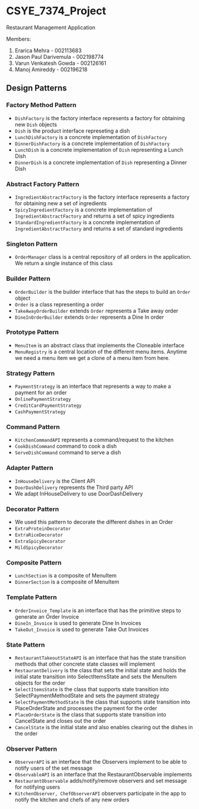 # CSYE_7374_Project
Restaurant Management Application

Members:
1. Erarica Mehra -	002113683
2. Jason Paul Darivemula -	002198774
3. Varun Venkatesh Gowda - 002126161
4. Manoj Amireddy	- 002196218

## Design Patterns

### Factory Method Pattern
- `DishFactory` is the factory interface represents a factory for obtaining new `Dish` objects
- `Dish` is the product interface represeting a dish
- `LunchDishFactory` is a concrete implementation of `DishFactory`
- `DinnerDishFactory` is a concrete implementation of `DishFactory`
- `LunchDish` is a concrete implementation of `Dish` representing a Lunch Dish
- `DinnerDish` is a concrete implementation of `Dish` representing a Dinner Dish

### Abstract Factory Pattern
- `IngredientAbstractFactory` is the factory interface represents a factory for obtaining new a set of ingredients
- `SpicyIngredientFactory` is a concrete implementation of  `IngredientAbstractFactory` and returns a set of spicy ingredients
- `StandardIngredientFactory` is a concrete implementation of  `IngredientAbstractFactory` and returns a set of standard ingredients

### Singleton Pattern
- `OrderManager` class is a central repository of all orders in the application. We return a single instance of this class

### Builder Pattern
- `OrderBuilder` is the builder interface that has the steps to build an `Order` object
- `Order` is a class representing a order
- `TakeAwayOrderBuilder` extends `Order` represents a Take away order
- `DineInOrderBuilder` extends `Order` represents a Dine In order

### Prototype Pattern 
- `MenuItem` is an abstract class that implements the Cloneable interface
- `MenuRegistry` is a central location of the different menu items. Anytime we need a menu item we get a clone of a menu item from here.

### Strategy Pattern 
- `PaymentStrategy` is an interface that represents a way to make a payment for an order
- `OnlinePaymentStrategy`
- `CreditCardPaymentStrategy`
- `CashPaymentStrategy`

### Command Pattern 
- `KitchenCommandAPI` represents a command/request to the kitchen
- `CookDishCommand` command to cook a dish
- `ServeDishCommand` command to serve a dish

### Adapter Pattern 
- `InHouseDelivery` is the Client API
- `DoorDashDelivery` represents the Third party API
- We adapt InHouseDelivery to use DoorDashDelivery

### Decorator Pattern 
- We used this pattern to decorate the different dishes in an Order
- `ExtraProteinDecorator`
- `ExtraRiceDecorator`
- `ExtraSpicyDecorator`
- `MildSpicyDecorator`

### Composite Pattern
- `LunchSection` is a composite of MenuItem
- `DinnerSection` is a composite of MenuItem

### Template Pattern
- `OrderInvoice_Template` is an interface that has the primitive steps to generate an Order Invoice
- `DineIn_Invoice` is used to generate Dine In Invoices
- `TakeOut_Invoice` is used to generate Take Out Invoices

### State Pattern
- `RestaurantTakeoutStateAPI` is an interface that has the state transition methods that other concrete state classes will implement
- `RestaurantDelivery` is the class that sets the initial state and holds the initial state transition into SelectItemsState and sets the MenuItem objects for the order
- `SelectItemsState` is the class that supports state transition into SelectPaymentMethodState and sets the payment strategy
- `SelectPaymentMethodState` is the class that supports state transition into PlaceOrderState and processes the payment for the order
- `PlaceOrderState` is the class that supports state transition into CancelState and closes out the order
- `CancelState` is the initial state and also enables clearing out the dishes in the order

### Observer Pattern
- `ObserverAPI` is an interface that the Observers implement to be able to notify users of the set message
- `ObservableAPI` is an interface that the RestaurantObservable implements
- `RestaurantObservable` adds/notify/remove observers and set message for notifying users
- `KitchenObserver, ChefObserverAPI` observers participate in the app to notify the kitchen and chefs of any new orders